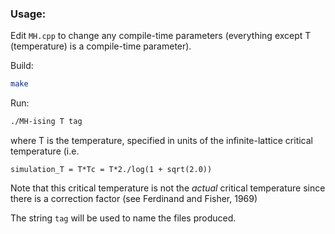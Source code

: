 
### Usage:
Edit `MH.cpp` to change any compile-time parameters (everything except T (temperature) is a compile-time parameter).

Build:
```bash 
make
```

Run: 
```bash 
./MH-ising T tag
```

where T is the temperature, specified in units of the infinite-lattice critical temperature (i.e.
```
simulation_T = T*Tc = T*2./log(1 + sqrt(2.0))
```
Note that this critical temperature is not the *actual* critical temperature since there is a correction factor (see Ferdinand and Fisher, 1969)

The string `tag` will be used to name the files produced.






